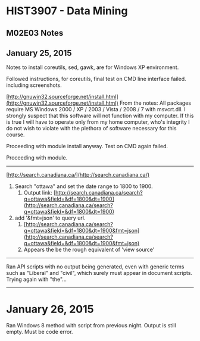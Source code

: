 # HIST3907 - Data Mining
## M02E03 Notes
## January 25, 2015

Notes to install coreutils, sed, gawk, are for Windows XP environment.

Followed instructions, for coreutils, final test on CMD line interface failed.
including screenshots.

[http://gnuwin32.sourceforge.net/install.html](http://gnuwin32.sourceforge.net/install.html)
From the notes:
All packages require MS Windows 2000 / XP / 2003 / Vista / 2008 / 7 with msvcrt.dll.
I strongly suspect that this software will not function with my computer.
If this is true I will have to operate only from my home computer, who's integrity I do not wish to violate with the plethora of software necessary for this course.

Proceeding with module install anyway.
Test on CMD again failed.

Proceeding with module.

-----

[http://search.canadiana.ca/](http://search.canadiana.ca/)
1. Search "ottawa" and set the date range to 1800 to 1900.
   1. Output link: [http://search.canadiana.ca/search?q=ottawa&field=&df=1800&dt=1900](http://search.canadiana.ca/search?q=ottawa&field=&df=1800&dt=1900)
2. add '&fmt=json' to query url.
   1.  [http://search.canadiana.ca/search?q=ottawa&field=&df=1800&dt=1900&fmt=json](http://search.canadiana.ca/search?q=ottawa&field=&df=1800&dt=1900&fmt=json)
   2. Appears the be the rough equivalent of 'view source'

-----

Ran API scripts with no output being generated, even with generic terms such as "Liberal" and "civil", which surely must appear in document scripts.  Trying again with "the"...

-----

# January 26, 2015

Ran Windows 8 method with script from previous night.
Output is still empty.  Must be code error.













